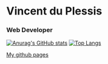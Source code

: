 # Vincent du Plessis 
### Web Developer
[![Anurag's GitHub stats](https://github-readme-stats.vercel.app/api?username=vincentonepointone)](https://github.com/anuraghazra/github-readme-stats)
[![Top Langs](https://github-readme-stats.vercel.app/api/top-langs/?username=vincentonepointone)](https://github.com/anuraghazra/github-readme-stats)

[My github pages](https://vincentonepointone.github.io/)
